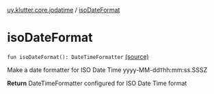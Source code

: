 [uy.klutter.core.jodatime](index.md) / [isoDateFormat](.)


# isoDateFormat

`fun isoDateFormat(): DateTimeFormatter` [(source)](https://github.com/kohesive/klutter/blob/master/core-jodatime-jdk6/src/main/kotlin/uy/klutter/core/jodatime/Dates.kt#L21)

Make a date formatter for ISO Date Time yyyy-MM-dd`T`hh:mm:ss.SSSZ


**Return**
DateTimeFormatter configured for ISO Date Time format



